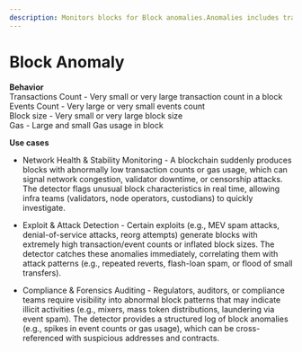 ```yaml
---
description: Monitors blocks for Block anomalies.Anomalies includes transaction count (low/large), large block size, large number of Events, etc
---
```


# Block Anomaly
 
**Behavior**  
Transactions Count - Very small or very large transaction count in a block  
Events Count - Very large or very small events count  
Block size - Very small or very large block size  
Gas - Large and small Gas usage in block

**Use cases**
* Network Health & Stability Monitoring -  A blockchain suddenly produces blocks with abnormally low transaction counts or gas usage, which can signal network congestion, validator downtime, or censorship attacks. The detector flags unusual block characteristics in real time, allowing infra teams (validators, node operators, custodians) to quickly investigate.

* Exploit & Attack Detection - Certain exploits (e.g., MEV spam attacks, denial-of-service attacks, reorg attempts) generate blocks with extremely high transaction/event counts or inflated block sizes. The detector catches these anomalies immediately, correlating them with attack patterns (e.g., repeated reverts, flash-loan spam, or flood of small transfers).

* Compliance & Forensics Auditing - Regulators, auditors, or compliance teams require visibility into abnormal block patterns that may indicate illicit activities (e.g., mixers, mass token distributions, laundering via event spam). The detector provides a structured log of block anomalies (e.g., spikes in event counts or gas usage), which can be cross-referenced with suspicious addresses and contracts.